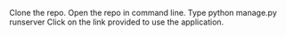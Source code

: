 Clone the repo.
Open the repo in command line.
Type python manage.py runserver
Click on the link provided to use the application.

